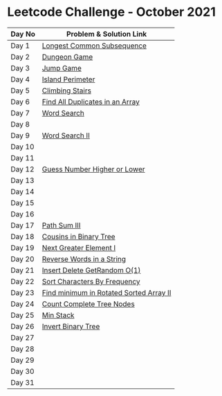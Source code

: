 # Leetcode Challenge - October 2021



| Day No | Problem & Solution Link                                                                                                                               |
| ------ | ----------------------------------------------------------------------------------------------------------------------------------------------------- |
| Day 1  | [Longest Common Subsequence](../../difficulty-based-problem-index/leetcode-medium/leetcode-1143-longest-common-subsequence.md)                        |
| Day 2  | [Dungeon Game](../../difficulty-based-problem-index/leetcode-hard/leetcode-174-dungeon-game.md)                                                       |
| Day 3  | [Jump Game](../../difficulty-based-problem-index/leetcode-medium/leetcode-55-jump-game.md)                                                            |
| Day 4  | [Island Perimeter](../../difficulty-based-problem-index/leetcode-easy/leetcode-463-island-perimeter.md)                                               |
| Day 5  | [Climbing Stairs](../../difficulty-based-problem-index/leetcode-easy/leetcode-70-climbing-stairs.md)                                                  |
| Day 6  | [Find All Duplicates in an Array](../../difficulty-based-problem-index/leetcode-medium/leetcode-442-find-all-duplicates-in-an-array.md)               |
| Day 7  | [Word Search](../../difficulty-based-problem-index/leetcode-medium/leetcode-79-word-search.md)                                                        |
| Day 8  |                                                                                                                                                       |
| Day 9  | [Word Search II](../../difficulty-based-problem-index/leetcode-hard/leetcode-212-word-search-ii.md)                                                   |
| Day 10 |                                                                                                                                                       |
| Day 11 |                                                                                                                                                       |
| Day 12 | [Guess Number Higher or Lower](../../difficulty-based-problem-index/leetcode-easy/leetcode-374-guess-number-higher-or-lower.md)                       |
| Day 13 |                                                                                                                                                       |
| Day 14 |                                                                                                                                                       |
| Day 15 |                                                                                                                                                       |
| Day 16 |                                                                                                                                                       |
| Day 17 | [Path Sum III](../../difficulty-based-problem-index/leetcode-medium/leetcode-437-path-sum-iii.md)                                                     |
| Day 18 | [Cousins in Binary Tree](../../difficulty-based-problem-index/leetcode-easy/leetcode-993-cousins-in-binary-tree.md)                                   |
| Day 19 | [Next Greater Element I](../../difficulty-based-problem-index/leetcode-easy/leetcode-496-next-greater-element-i.md)                                   |
| Day 20 | [Reverse Words in a String](../../difficulty-based-problem-index/leetcode-medium/leetcode-151-reverse-words-in-a-string.md)                           |
| Day 21 | [Insert Delete GetRandom O(1)](../../difficulty-based-problem-index/leetcode-medium/leetcode-380-insert-delete-getrandom-o-1.md)                      |
| Day 22 | [Sort Characters By Frequency](../../difficulty-based-problem-index/leetcode-medium/leetcode-451-sort-characters-by-frequency.md)                     |
| Day 23 | [Find minimum in Rotated Sorted Array II](../../difficulty-based-problem-index/leetcode-hard/leetcode-154-find-minimum-in-rotated-sorted-array-ii.md) |
| Day 24 | [Count Complete Tree Nodes](../../difficulty-based-problem-index/leetcode-medium/leetcode-222-count-complete-tree-nodes.md)                           |
| Day 25 | [Min Stack](../../difficulty-based-problem-index/leetcode-easy/leetcode-155-min-stack.md)                                                             |
| Day 26 | [Invert Binary Tree](../../difficulty-based-problem-index/leetcode-easy/leetcode-226-invert-binary-tree.md)                                           |
| Day 27 |                                                                                                                                                       |
| Day 28 |                                                                                                                                                       |
| Day 29 |                                                                                                                                                       |
| Day 30 |                                                                                                                                                       |
| Day 31 |                                                                                                                                                       |
